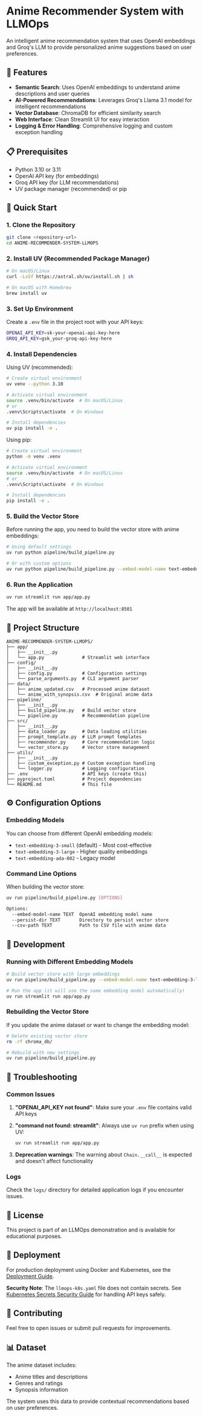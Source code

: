 # Anime Recommender System with LLMOps

An intelligent anime recommendation system that uses OpenAI embeddings and Groq's LLM to provide personalized anime suggestions based on user preferences.

## 🎯 Features

- **Semantic Search**: Uses OpenAI embeddings to understand anime descriptions and user queries
- **AI-Powered Recommendations**: Leverages Groq's Llama 3.1 model for intelligent recommendations
- **Vector Database**: ChromaDB for efficient similarity search
- **Web Interface**: Clean Streamlit UI for easy interaction
- **Logging & Error Handling**: Comprehensive logging and custom exception handling

## 📋 Prerequisites

- Python 3.10 or 3.11
- OpenAI API key (for embeddings)
- Groq API key (for LLM recommendations)
- UV package manager (recommended) or pip

## 🚀 Quick Start

### 1. Clone the Repository

```bash
git clone <repository-url>
cd ANIME-RECOMMENDER-SYSTEM-LLMOPS
```

### 2. Install UV (Recommended Package Manager)

```bash
# On macOS/Linux
curl -LsSf https://astral.sh/uv/install.sh | sh

# On macOS with Homebrew
brew install uv
```

### 3. Set Up Environment

Create a `.env` file in the project root with your API keys:

```bash
OPENAI_API_KEY=sk-your-openai-api-key-here
GROQ_API_KEY=gsk_your-groq-api-key-here
```

### 4. Install Dependencies

Using UV (recommended):
```bash
# Create virtual environment
uv venv --python 3.10

# Activate virtual environment
source .venv/bin/activate  # On macOS/Linux
# or
.venv\Scripts\activate  # On Windows

# Install dependencies
uv pip install -e .
```

Using pip:
```bash
# Create virtual environment
python -m venv .venv

# Activate virtual environment
source .venv/bin/activate  # On macOS/Linux
# or
.venv\Scripts\activate  # On Windows

# Install dependencies
pip install -e .
```

### 5. Build the Vector Store

Before running the app, you need to build the vector store with anime embeddings:

```bash
# Using default settings
uv run python pipeline/build_pipeline.py

# Or with custom options
uv run python pipeline/build_pipeline.py --embed-model-name text-embedding-3-large --persist-dir custom_db
```

### 6. Run the Application

```bash
uv run streamlit run app/app.py
```

The app will be available at `http://localhost:8501`

## 📁 Project Structure

```
ANIME-RECOMMENDER-SYSTEM-LLMOPS/
├── app/
│   ├── __init__.py
│   └── app.py              # Streamlit web interface
├── config/
│   ├── __init__.py
│   ├── config.py           # Configuration settings
│   └── parse_arguments.py  # CLI argument parser
├── data/
│   ├── anime_updated.csv   # Processed anime dataset
│   └── anime_with_synopsis.csv  # Original anime data
├── pipeline/
│   ├── __init__.py
│   ├── build_pipeline.py   # Build vector store
│   └── pipeline.py         # Recommendation pipeline
├── src/
│   ├── __init__.py
│   ├── data_loader.py      # Data loading utilities
│   ├── prompt_template.py  # LLM prompt templates
│   ├── recommender.py      # Core recommendation logic
│   └── vector_store.py     # Vector store management
├── utils/
│   ├── __init__.py
│   ├── custom_exception.py # Custom exception handling
│   └── logger.py           # Logging configuration
├── .env                    # API keys (create this)
├── pyproject.toml          # Project dependencies
└── README.md               # This file
```

## ⚙️ Configuration Options

### Embedding Models

You can choose from different OpenAI embedding models:

- `text-embedding-3-small` (default) - Most cost-effective
- `text-embedding-3-large` - Higher quality embeddings
- `text-embedding-ada-002` - Legacy model

### Command Line Options

When building the vector store:

```bash
uv run pipeline/build_pipeline.py [OPTIONS]

Options:
  --embed-model-name TEXT  OpenAI embedding model name
  --persist-dir TEXT       Directory to persist vector store
  --csv-path TEXT          Path to CSV file with anime data
```

## 🔧 Development

### Running with Different Embedding Models

```bash
# Build vector store with large embeddings
uv run pipeline/build_pipeline.py --embed-model-name text-embedding-3-large

# Run the app (it will use the same embedding model automatically)
uv run streamlit run app/app.py
```

### Rebuilding the Vector Store

If you update the anime dataset or want to change the embedding model:

```bash
# Delete existing vector store
rm -rf chroma_db/

# Rebuild with new settings
uv run pipeline/build_pipeline.py
```

## 🐛 Troubleshooting

### Common Issues

1. **"OPENAI_API_KEY not found"**: Make sure your `.env` file contains valid API keys

2. **"command not found: streamlit"**: Always use `uv run` prefix when using UV:
   ```bash
   uv run streamlit run app/app.py
   ```

3. **Deprecation warnings**: The warning about `Chain.__call__` is expected and doesn't affect functionality

### Logs

Check the `logs/` directory for detailed application logs if you encounter issues.

## 📝 License

This project is part of an LLMOps demonstration and is available for educational purposes.

## 🚢 Deployment

For production deployment using Docker and Kubernetes, see the [Deployment Guide](DEPLOYMENT_GUIDE.md).

**Security Note**: The `llmops-k8s.yaml` file does not contain secrets. See [Kubernetes Secrets Security Guide](k8s-secrets-README.md) for handling API keys safely.

## 🤝 Contributing

Feel free to open issues or submit pull requests for improvements.

## 📊 Dataset

The anime dataset includes:
- Anime titles and descriptions
- Genres and ratings
- Synopsis information

The system uses this data to provide contextual recommendations based on user preferences.